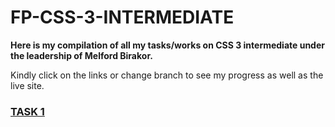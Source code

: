 # FP-CSS-3-INTERMEDIATE

**Here is my compilation of all my tasks/works on CSS 3 intermediate under the leadership of Melford Birakor.**

Kindly click on the links or change branch to see my progress as well as the live site.

### [TASK 1]()